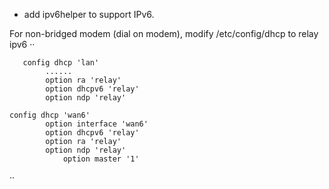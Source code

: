 * add ipv6helper to support IPv6.

For non-bridged modem (dial on modem), modify /etc/config/dhcp to relay ipv6
··

       config dhcp 'lan'
	        ......
	        option ra 'relay'
	        option dhcpv6 'relay'
	        option ndp 'relay'
	
	config dhcp 'wan6'
	        option interface 'wan6'
	        option dhcpv6 'relay'
	        option ra 'relay'
	        option ndp 'relay'
                option master '1'
··

